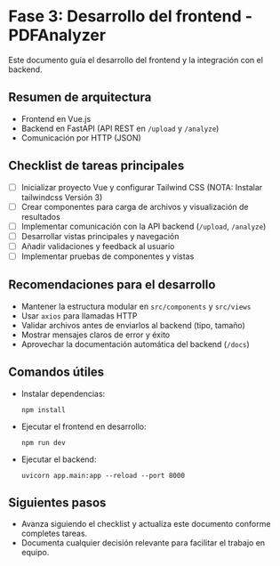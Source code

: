 # Fase 3: Desarrollo del frontend - PDFAnalyzer

Este documento guía el desarrollo del frontend y la integración con el backend.

## Resumen de arquitectura
- Frontend en Vue.js
- Backend en FastAPI (API REST en `/upload` y `/analyze`)
- Comunicación por HTTP (JSON)

## Checklist de tareas principales
- [ ] Inicializar proyecto Vue y configurar Tailwind CSS (NOTA: Instalar tailwindcss Versión 3)
- [ ] Crear componentes para carga de archivos y visualización de resultados
- [ ] Implementar comunicación con la API backend (`/upload`, `/analyze`)
- [ ] Desarrollar vistas principales y navegación
- [ ] Añadir validaciones y feedback al usuario
- [ ] Implementar pruebas de componentes y vistas

## Recomendaciones para el desarrollo
- Mantener la estructura modular en `src/components` y `src/views`
- Usar `axios` para llamadas HTTP
- Validar archivos antes de enviarlos al backend (tipo, tamaño)
- Mostrar mensajes claros de error y éxito
- Aprovechar la documentación automática del backend (`/docs`)

## Comandos útiles
- Instalar dependencias:
  ```
  npm install
  ```
- Ejecutar el frontend en desarrollo:
  ```
  npm run dev
  ```
- Ejecutar el backend:
  ```
  uvicorn app.main:app --reload --port 8000
  ```

## Siguientes pasos
- Avanza siguiendo el checklist y actualiza este documento conforme completes tareas.
- Documenta cualquier decisión relevante para facilitar el trabajo en equipo.
